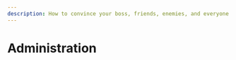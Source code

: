 ```yaml
---
description: How to convince your boss, friends, enemies, and everyone in-between to sponsor Lando.
---
```


# Administration
